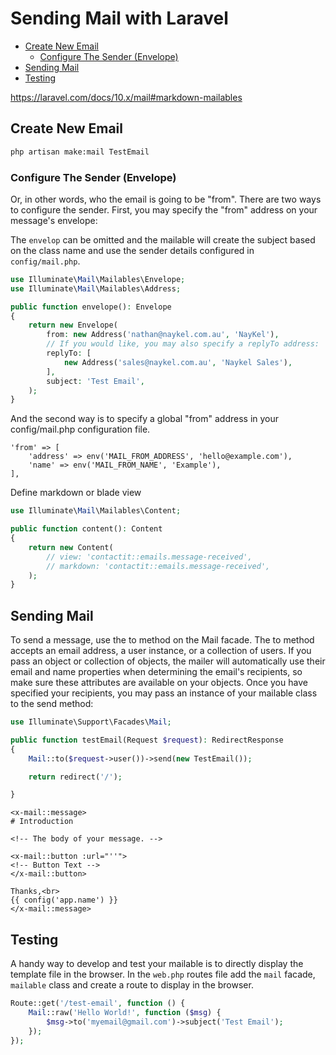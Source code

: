 # Sending Mail with Laravel

<!-- TOC -->

- [Create New Email](#create-new-email)
    - [Configure The Sender (Envelope)](#configure-the-sender-envelope)
- [Sending Mail](#sending-mail)
- [Testing](#testing)

<!-- /TOC -->

<a href="https://laravel.com/docs/10.x/mail#markdown-mailables" target="blank">https://laravel.com/docs/10.x/mail#markdown-mailables</a>



<a id="markdown-create-new-email" name="create-new-email"></a>

## Create New Email

```bash
php artisan make:mail TestEmail
```

<a id="markdown-configure-the-sender-envelope" name="configure-the-sender-envelope"></a>

### Configure The Sender (Envelope)

Or, in other words, who the email is going to be "from". There are two ways to configure the sender. First, you may specify the "from" address on your message's envelope:

<div class="bx info-light">The <code>envelop</code> can be omitted and the mailable will create the subject based on the class name and use the sender details configured in <code>config/mail.php</code>.</div>

```php
use Illuminate\Mail\Mailables\Envelope;
use Illuminate\Mail\Mailables\Address;

public function envelope(): Envelope
{
    return new Envelope(
        from: new Address('nathan@naykel.com.au', 'NayKel'),
        // If you would like, you may also specify a replyTo address:
        replyTo: [
            new Address('sales@naykel.com.au', 'Naykel Sales'),
        ],
        subject: 'Test Email',
    );
}
```

And the second way is to specify a global "from" address in your config/mail.php configuration file.

```
'from' => [
    'address' => env('MAIL_FROM_ADDRESS', 'hello@example.com'),
    'name' => env('MAIL_FROM_NAME', 'Example'),
],
```

Define markdown or blade view

```php
use Illuminate\Mail\Mailables\Content;

public function content(): Content
{
    return new Content(
        // view: 'contactit::emails.message-received',
        // markdown: 'contactit::emails.message-received',
    );
}
```

<a id="markdown-sending-mail" name="sending-mail"></a>

## Sending Mail

To send a message, use the to method on the Mail facade. The to method accepts an email address, a
user instance, or a collection of users. If you pass an object or collection of objects, the
mailer will automatically use their email and name properties when determining the email's
recipients, so make sure these attributes are available on your objects. Once you have specified
your recipients, you may pass an instance of your mailable class to the send method:

```php
use Illuminate\Support\Facades\Mail;

public function testEmail(Request $request): RedirectResponse
{
    Mail::to($request->user())->send(new TestEmail());

    return redirect('/');

}
```


    <x-mail::message>
    # Introduction

    <!-- The body of your message. -->

    <x-mail::button :url="''">
    <!-- Button Text -->
    </x-mail::button>

    Thanks,<br>
    {{ config('app.name') }}
    </x-mail::message>


<a id="markdown-testing" name="testing"></a>

## Testing

A handy way to develop and test your mailable is to directly display the template file in the browser. In the `web.php` routes file add the `mail` facade, `mailable` class and create a route to display in the browser.

```php
Route::get('/test-email', function () {
    Mail::raw('Hello World!', function ($msg) {
        $msg->to('myemail@gmail.com')->subject('Test Email');
    });
});
```
